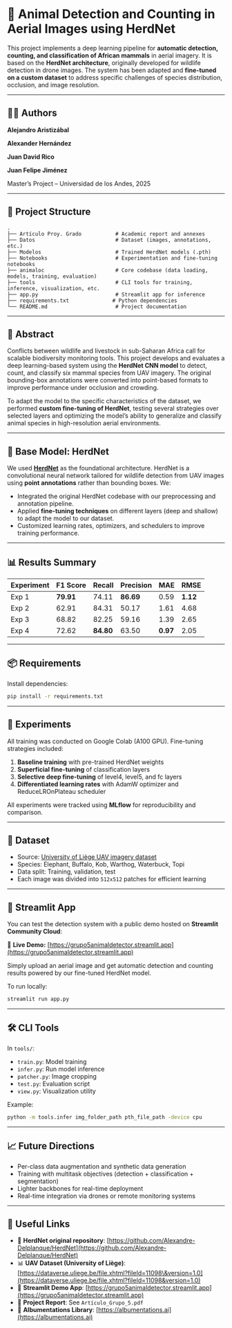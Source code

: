 # 🐘 Animal Detection and Counting in Aerial Images using HerdNet

This project implements a deep learning pipeline for **automatic detection, counting, and classification of African mammals** in aerial imagery. It is based on the **HerdNet architecture**, originally developed for wildlife detection in drone images. The system has been adapted and **fine-tuned on a custom dataset** to address specific challenges of species distribution, occlusion, and image resolution.

---

## 👨‍💻 Authors

**Alejandro Aristizábal**

**Alexander Hernández**

**Juan David Rico**

**Juan Felipe Jiménez**

Master’s Project – Universidad de los Andes, 2025

---

## 📁 Project Structure

```
.
├── Artículo Proy. Grado           # Academic report and annexes
├── Datos                          # Dataset (images, annotations, etc.)
├── Modelos                        # Trained HerdNet models (.pth)
├── Notebooks                      # Experimentation and fine-tuning notebooks
├── animaloc                       # Core codebase (data loading, models, training, evaluation)
├── tools                          # CLI tools for training, inference, visualization, etc.
├── app.py                         # Streamlit app for inference
├── requirements.txt              # Python dependencies
└── README.md                      # Project documentation
```

---

## 🧠 Abstract

Conflicts between wildlife and livestock in sub-Saharan Africa call for scalable biodiversity monitoring tools. This project develops and evaluates a deep learning-based system using the **HerdNet CNN model** to detect, count, and classify six mammal species from UAV imagery. The original bounding-box annotations were converted into point-based formats to improve performance under occlusion and crowding.

To adapt the model to the specific characteristics of the dataset, we performed **custom fine-tuning of HerdNet**, testing several strategies over selected layers and optimizing the model’s ability to generalize and classify animal species in high-resolution aerial environments.

---

## 🔧 Base Model: HerdNet

We used [**HerdNet**](https://github.com/Alexandre-Delplanque/HerdNet) as the foundational architecture. HerdNet is a convolutional neural network tailored for wildlife detection from UAV images using **point annotations** rather than bounding boxes. We:

* Integrated the original HerdNet codebase with our preprocessing and annotation pipeline.
* Applied **fine-tuning techniques** on different layers (deep and shallow) to adapt the model to our dataset.
* Customized learning rates, optimizers, and schedulers to improve training performance.

---

## 📊 Results Summary

| Experiment | F1 Score  | Recall    | Precision | MAE      | RMSE     |
| ---------- | --------- | --------- | --------- | -------- | -------- |
| Exp 1      | **79.91** | 74.11     | **86.69** | 0.59     | **1.12** |
| Exp 2      | 62.91     | 84.31     | 50.17     | 1.61     | 4.68     |
| Exp 3      | 68.82     | 82.25     | 59.16     | 1.39     | 2.65     |
| Exp 4      | 72.62     | **84.80** | 63.50     | **0.97** | 2.05     |

---

## 📦 Requirements

Install dependencies:

```bash
pip install -r requirements.txt
```

---

## 🧪 Experiments

All training was conducted on Google Colab (A100 GPU). Fine-tuning strategies included:

1. **Baseline training** with pre-trained HerdNet weights
2. **Superficial fine-tuning** of classification layers
3. **Selective deep fine-tuning** of level4, level5, and fc layers
4. **Differentiated learning rates** with AdamW optimizer and ReduceLROnPlateau scheduler

All experiments were tracked using **MLflow** for reproducibility and comparison.

---

## 📂 Dataset

* Source: [University of Liège UAV imagery dataset](https://dataverse.uliege.be/file.xhtml?fileId=11098&version=1.0)
* Species: Elephant, Buffalo, Kob, Warthog, Waterbuck, Topi
* Data split: Training, validation, test
* Each image was divided into `512x512` patches for efficient learning

---

## 🚀 Streamlit App

You can test the detection system with a public demo hosted on **Streamlit Community Cloud**:

🔗 **Live Demo:** [https://grupo5animaldetector.streamlit.app](https://grupo5animaldetector.streamlit.app)

Simply upload an aerial image and get automatic detection and counting results powered by our fine-tuned HerdNet model.

To run locally:

```bash
streamlit run app.py
```

---

## 🛠 CLI Tools

In `tools/`:

* `train.py`: Model training
* `infer.py`: Run model inference
* `patcher.py`: Image cropping
* `test.py`: Evaluation script
* `view.py`: Visualization utility

Example:

```bash
python -m tools.infer img_folder_path pth_file_path -device cpu
```

---

## 📈 Future Directions

* Per-class data augmentation and synthetic data generation
* Training with multitask objectives (detection + classification + segmentation)
* Lighter backbones for real-time deployment
* Real-time integration via drones or remote monitoring systems

---

## 🔗 Useful Links

* 🧠 **HerdNet original repository**: [https://github.com/Alexandre-Delplanque/HerdNet](https://github.com/Alexandre-Delplanque/HerdNet)
* 📊 **UAV Dataset (University of Liège)**: [https://dataverse.uliege.be/file.xhtml?fileId=11098\&version=1.0](https://dataverse.uliege.be/file.xhtml?fileId=11098&version=1.0)
* 🐾 **Streamlit Demo App**: [https://grupo5animaldetector.streamlit.app](https://grupo5animaldetector.streamlit.app)
* 📄 **Project Report**: See `Artículo_Grupo_5.pdf`
* 🔧 **Albumentations Library**: [https://albumentations.ai](https://albumentations.ai)
